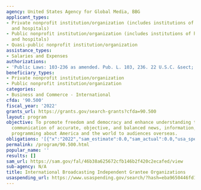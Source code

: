 ```yaml
---
agency: United States Agency for Global Media, BBG
applicant_types:
- Private nonprofit institution/organization (includes institutions of higher education
  and hospitals)
- Public nonprofit institution/organization (includes institutions of higher education
  and hospitals)
- Quasi-public nonprofit institution/organization
assistance_types:
- Salaries and Expenses
authorizations:
- 'Public Laws: 103-236 as amended. Pub. L. 103, 236. 22 U.S.C. &sect; 6201.'
beneficiary_types:
- Private nonprofit institution/organization
- Public nonprofit institution/organization
categories:
- Business and Commerce - International
cfda: '90.500'
fiscal_year: '2022'
grants_url: https://grants.gov/search-grants?cfda=90.500
layout: program
objective: To promote freedom and democracy and enhance understanding through multimedia
  communication of accurate, objective, and balanced news, information, and other
  programming about America and the world to audiences overseas.
obligations: '[{"x":"2022","sam_estimate":0.0,"sam_actual":0.0,"usa_spending_actual":501009823.0},{"x":"2023","sam_estimate":0.0,"sam_actual":0.0,"usa_spending_actual":369669003.0},{"x":"2024","sam_estimate":0.0,"sam_actual":0.0,"usa_spending_actual":22695100.0}]'
permalink: /program/90.500.html
popular_name: ''
results: []
sam_url: https://sam.gov/fal/46b38a625672cfb146b2f420c2ecafed/view
sub-agency: N/A
title: International Broadcasting Independent Grantee Organizations
usaspending_url: https://www.usaspending.gov/search/?hash=eba9650446fd1501a3cca51003a66fd7
---
```

